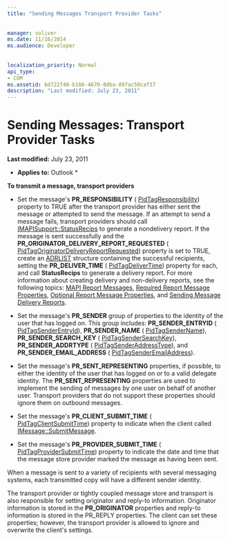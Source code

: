 ```yaml
---
title: "Sending Messages Transport Provider Tasks"
 
 
manager: soliver
ms.date: 11/16/2014
ms.audience: Developer
 
 
localization_priority: Normal
api_type:
- COM
ms.assetid: bd722f48-b166-4670-8dba-897ac50caf37
description: "Last modified: July 23, 2011"
---
```


# Sending Messages: Transport Provider Tasks

 **Last modified:** July 23, 2011 
  
 * **Applies to:** Outlook * 
  
 **To transmit a message, transport providers**
  
- Set the message's **PR_RESPONSIBILITY** ( [PidTagResponsibility](pidtagresponsibility-canonical-property.md)) property to TRUE after the transport provider has either sent the message or attempted to send the message. If an attempt to send a message fails, transport providers should call [IMAPISupport::StatusRecips](imapisupport-statusrecips.md) to generate a nondelivery report. If the message is sent successfully and the **PR_ORIGINATOR_DELIVERY_REPORT_REQUESTED** ( [PidTagOriginatorDeliveryReportRequested](pidtagoriginatordeliveryreportrequested-canonical-property.md)) property is set to TRUE, create an [ADRLIST](adrlist.md) structure containing the successful recipients, setting the **PR_DELIVER_TIME** ( [PidTagDeliverTime](pidtagdelivertime-canonical-property.md)) property for each, and call **StatusRecips** to generate a delivery report. For more information about creating delivery and non-delivery reports, see the following topics: [MAPI Report Messages](mapi-report-messages.md), [Required Report Message Properties](required-report-message-properties.md), [Optional Report Message Properties](optional-report-message-properties.md), and [Sending Message Delivery Reports](sending-message-delivery-reports.md).
    
- Set the message's **PR_SENDER** group of properties to the identity of the user that has logged on. This group includes: **PR_SENDER_ENTRYID** ( [PidTagSenderEntryId](pidtagsenderentryid-canonical-property.md)), **PR_SENDER_NAME** ( [PidTagSenderName](pidtagsendername-canonical-property.md)), **PR_SENDER_SEARCH_KEY** ( [PidTagSenderSearchKey](pidtagsendersearchkey-canonical-property.md)), **PR_SENDER_ADDRTYPE** ( [PidTagSenderAddressType](pidtagsenderaddresstype-canonical-property.md)), and **PR_SENDER_EMAIL_ADDRESS** ( [PidTagSenderEmailAddress](pidtagsenderemailaddress-canonical-property.md)).
    
- Set the message's **PR_SENT_REPRESENTING** properties, if possible, to either the identity of the user that has logged on or to a valid delegate identity. The **PR_SENT_REPRESENTING** properties are used to implement the sending of messages by one user on behalf of another user. Transport providers that do not support these properties should ignore them on outbound messages. 
    
- Set the message's **PR_CLIENT_SUBMIT_TIME** ( [PidTagClientSubmitTime](pidtagclientsubmittime-canonical-property.md)) property to indicate when the client called [IMessage::SubmitMessage](imessage-submitmessage.md).
    
- Set the message's **PR_PROVIDER_SUBMIT_TIME** ( [PidTagProviderSubmitTime](pidtagprovidersubmittime-canonical-property.md)) property to indicate the date and time that the message store provider marked the message as having been sent. 
    
When a message is sent to a variety of recipients with several messaging systems, each transmitted copy will have a different sender identity. 
  
The transport provider or tightly coupled message store and transport is also responsible for setting originator and reply-to information. Originator information is stored in the **PR_ORIGINATOR** properties and reply-to information is stored in the PR_REPLY properties. The client can set these properties; however, the transport provider is allowed to ignore and overwrite the client's settings. 
  

